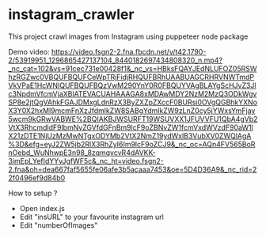 # instagram_crawler
This project crawl images from Instagram using puppeteer node package

Demo video: https://video.fsgn2-2.fna.fbcdn.net/v/t42.1790-2/53919951_1296865427137104_8440182697434808320_n.mp4?_nc_cat=102&vs=91cec731e00428f1&_nc_vs=HBksFQAYJEdNLUFOZ05RSWhzRGZwc0VBQUFBQUFCeWpTRjFidjRHQUFBRhUAABUAGCRHRVNWTmdPVkVPaE1HcWNIQUFBQUFBQzVwM290YnY0R0FBQUYVAgBLAYgScHJvZ3Jlc3NpdmVfcmVjaXBlATEVACUAHAAAGA8xMDAwMDY2NzM2MzQ3ODkWgvSP8e2jtQgVAhkFGAJDMxgLdnRzX3ByZXZpZXccF0BURsi0OVgQGBhkYXNoX3Y0X2hxMl9mcmFnXzJfdmlkZW8SABgYdmlkZW9zLnZ0cy5jYWxsYmFjay5wcm9kGRwVABWE%2BQIAKBJWSURFT19WSUVXX1JFUVVFU1QbA4gVb2VtX3RhcmdldF9lbmNvZGVfdGFnBm9lcF9oZBNvZW1fcmVxdWVzdF90aW1lX21zDTE1NjUzMzMwNTgxODYMb2VtX2NmZ19ydWxlB3VubXV0ZWQlAgA%3D&efg=eyJ2ZW5jb2RlX3RhZyI6Im9lcF9oZCJ9&_nc_oc=AQn4FV565BoRnOebd_WuNhwpE3n98_8zqmqvcvR4dAVKK-3imEpLYefIdYYvJgfWF5c&_nc_ht=video.fsgn2-2.fna&oh=dea667faf5655fe06afe3b5acaaa7453&oe=5D4D36A9&_nc_rid=22f0496ef9d84b0


How to setup ?
- Open index.js
- Edit "insURL" to your favourite instagram url
- Edit "numberOfImages" 
